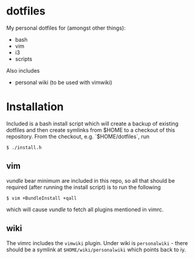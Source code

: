 dotfiles
========

My personal dotfiles for (amongst other things):
* bash
* vim
* i3
* scripts
 
Also includes
* personal wiki (to be used with vimwiki)

# Installation
Included is a bash install script which will create a backup of existing dotfiles and then create symlinks from $HOME to a checkout of this repository.
From the checkout, e.g. `$HOME/dotfiles`, run

```$ ./install.h```

## vim
_vundle_ bear minimum are included in this repo, so all that should be required (after running the install script) is to run the following

```$ vim +BundleInstall +qall```

which will cause _vundle_ to fetch all plugins mentioned in vimrc.

## wiki

The vimrc includes the `vimwiki` plugin. Under wiki is `personalwiki` - there should be a symlink at `$HOME/wiki/personalwiki` which points back to iy.
